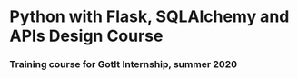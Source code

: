 # Python with Flask, SQLAlchemy and APIs Design Course
### Training course for GotIt Internship, summer 2020

